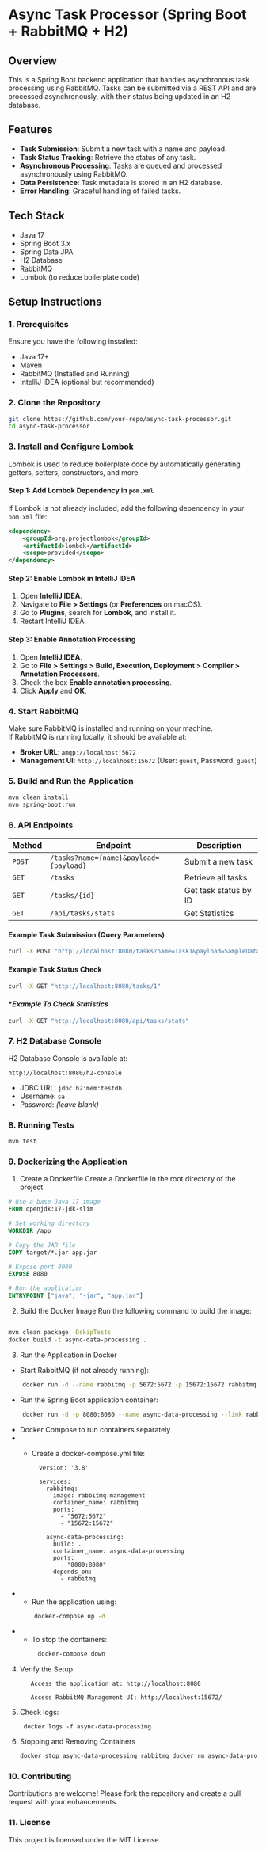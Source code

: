 # **Async Task Processor (Spring Boot + RabbitMQ + H2)**

## **Overview**
This is a Spring Boot backend application that handles asynchronous task processing using RabbitMQ. Tasks can be submitted via a REST API and are processed asynchronously, with their status being updated in an H2 database.

## **Features**
- **Task Submission**: Submit a new task with a name and payload.
- **Task Status Tracking**: Retrieve the status of any task.
- **Asynchronous Processing**: Tasks are queued and processed asynchronously using RabbitMQ.
- **Data Persistence**: Task metadata is stored in an H2 database.
- **Error Handling**: Graceful handling of failed tasks.

## **Tech Stack**
- Java 17
- Spring Boot 3.x
- Spring Data JPA
- H2 Database
- RabbitMQ
- Lombok (to reduce boilerplate code)

## **Setup Instructions**

### **1. Prerequisites**
Ensure you have the following installed:
- Java 17+
- Maven
- RabbitMQ (Installed and Running)
- IntelliJ IDEA (optional but recommended)

### **2. Clone the Repository**
```sh
git clone https://github.com/your-repo/async-task-processor.git
cd async-task-processor
```

### **3. Install and Configure Lombok**
Lombok is used to reduce boilerplate code by automatically generating getters, setters, constructors, and more.

#### **Step 1: Add Lombok Dependency in `pom.xml`**
If Lombok is not already included, add the following dependency in your `pom.xml` file:
```xml
<dependency>
    <groupId>org.projectlombok</groupId>
    <artifactId>lombok</artifactId>
    <scope>provided</scope>
</dependency>
```

#### **Step 2: Enable Lombok in IntelliJ IDEA**
1. Open **IntelliJ IDEA**.
2. Navigate to **File > Settings** (or **Preferences** on macOS).
3. Go to **Plugins**, search for **Lombok**, and install it.
4. Restart IntelliJ IDEA.

#### **Step 3: Enable Annotation Processing**
1. Open **IntelliJ IDEA**.
2. Go to **File > Settings > Build, Execution, Deployment > Compiler > Annotation Processors**.
3. Check the box **Enable annotation processing**.
4. Click **Apply** and **OK**.


### **4. Start RabbitMQ**
Make sure RabbitMQ is installed and running on your machine.  
If RabbitMQ is running locally, it should be available at:
- **Broker URL**: `amqp://localhost:5672`
- **Management UI**: `http://localhost:15672` (User: `guest`, Password: `guest`)

### **5. Build and Run the Application**
```sh
mvn clean install
mvn spring-boot:run
```

### **6. API Endpoints**
| Method | Endpoint | Description |
|--------|----------|-------------|
| `POST` | `/tasks?name={name}&payload={payload}` | Submit a new task |
| `GET` | `/tasks` | Retrieve all tasks |
| `GET` | `/tasks/{id}` | Get task status by ID |
| `GET` | `/api/tasks/stats` | Get Statistics |

#### **Example Task Submission (Query Parameters)**
```sh
curl -X POST "http://localhost:8080/tasks?name=Task1&payload=SampleData"
```

#### **Example Task Status Check**
```sh
curl -X GET "http://localhost:8080/tasks/1"
```

#### **Example To Check Statistics*
```sh
curl -X GET "http://localhost:8080/api/tasks/stats"
```

### **7. H2 Database Console**
H2 Database Console is available at:
```
http://localhost:8080/h2-console
```
- JDBC URL: `jdbc:h2:mem:testdb`
- Username: `sa`
- Password: *(leave blank)*

### **8. Running Tests**
```sh
mvn test
```
### **9. Dockerizing the Application**
1. Create a Dockerfile
Create a Dockerfile in the root directory of the project
```dockerfile
# Use a base Java 17 image
FROM openjdk:17-jdk-slim

# Set working directory
WORKDIR /app

# Copy the JAR file
COPY target/*.jar app.jar

# Expose port 8080
EXPOSE 8080

# Run the application
ENTRYPOINT ["java", "-jar", "app.jar"]
```

2. Build the Docker Image
Run the following command to build the image:

```sh

mvn clean package -DskipTests
docker build -t async-data-processing .
```

3. Run the Application in Docker

- Start RabbitMQ (if not already running):
	
```sh
	docker run -d --name rabbitmq -p 5672:5672 -p 15672:15672 rabbitmq:management
```
- Run the Spring Boot application container:
```sh
	docker run -d -p 8080:8080 --name async-data-processing --link rabbitmq async-data-processing
```
	
-  Docker Compose to run containers separately
  - - Create a docker-compose.yml file:
        
            version: '3.8'
            
            services:
              rabbitmq:
                image: rabbitmq:management
                container_name: rabbitmq
                ports:
                  - "5672:5672"
                  - "15672:15672"
            
              async-data-processing:
                build: .
                container_name: async-data-processing
                ports:
                  - "8080:8080"
                depends_on:
                  - rabbitmq
             
  - -  Run the application using:
    ```sh
        docker-compose up -d
    ```
  - -  To stop the containers:
    ```sh
         docker-compose down
     ```
  
4. Verify the Setup
  
          Access the application at: http://localhost:8080
          
          Access RabbitMQ Management UI: http://localhost:15672/

5. Check logs:
       
        docker logs -f async-data-processing

6. Stopping and Removing Containers

    ```sh
    docker stop async-data-processing rabbitmq docker rm async-data-processing rabbitmq
    ```

### **10. Contributing**

Contributions are welcome! Please fork the repository and create a pull request with your enhancements.

### **11. License**
This project is licensed under the MIT License.
